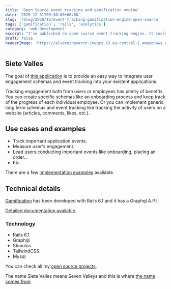 ```yaml
---
title: 'Open Source event tracking and gamification engine'
date: '2020-12-31T09:30:00+00:00'
slug: '/blog/2020/12/event-tracking-gamification-engine-open-source'
tags: ['gamification', 'rails', 'analytics']
category: 'web-development'
excerpt: "I've published an open source event tracking engine. It includes a gamification engine that will let you easily integrate any user engagement scheme into your applications."
draft: false
headerImage: 'https://alvareznavarro-images.s3.eu-central-1.amazonaws.com/siete-valles-dashboard.png'
---
```



## Siete Valles

The goal of [this application](https://github.com/jorgegorka/siete-valles) is to provide an easy way to integrate user engagement schemas and event tracking into your existent applications.

Tracking engagement both from users or employees has plenty of benefits. You can create specific schemas like an onboarding process and keep track of the progress of each individual employee. Or you can implement generic long term schemas and event tracking like tracking the activity of users on a website (articles, comments, likes, etc.).

## Use cases and examples

* Track important application events.
* Measure user's engagement.
* Lead users conducting important events like onboarding, placing an order...
* Etc.

There are a few [implementation examples](https://github.com/jorgegorka/siete-valles/wiki#examples) available.

## Technical details

[Gamification](https://github.com/jorgegorka/siete-valles) has been developed with Rails 6.1 and it has a Graphql A.P.I.

[Detailed documentation available](https://github.com/jorgegorka/siete-valles/wiki).

### Technology

* Rails 6.1
* Graphql
* Stimulus
* TailwindCSS
* Mysql

You can check all my [open source projects](https://www.alvareznavarro.es/open-source).

The name Siete Valles means Seven Valleys and this is where [the name comes from](https://en.wikipedia.org/wiki/La_Rioja#Hydrography).
